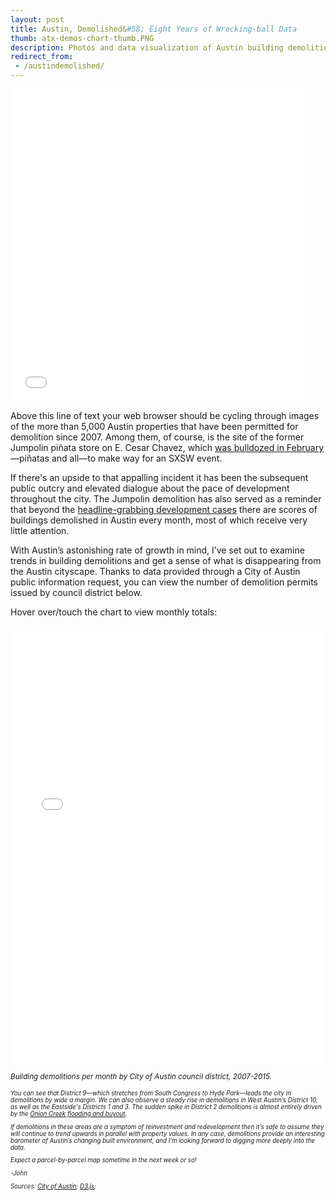 ```yaml
---
layout: post
title: Austin, Demolished&#58; Eight Years of Wrecking-ball Data
thumb: atx-demos-chart-thumb.PNG
description: Photos and data visualization of Austin building demolitions over time by Austin city council district.
redirect_from:
 - /austindemolished/
---
```

<iframe src="/maps/atx-demo-home-frame" marginwidth="0" marginheight="0" scrolling="no" frameborder="0" height="500" width="470"></iframe>

Above this line of text your web browser should be cycling through images of the more than 5,000 Austin properties that have been permitted for demolition since 2007. Among them, of course, is the site of the former Jumpolin piñata store on E. Cesar Chavez, which [was bulldozed in February](http://www.austinchronicle.com/news/2015-02-20/sign-of-the-times/)—piñatas and all—to make way for an SXSW event.

If there's an upside to that appalling incident it has been the subsequent public outcry and elevated dialogue about the pace of development throughout the city. The Jumpolin demolition has also served as a reminder that beyond the [headline-grabbing development cases](http://www.austinmonitor.com/stories/2015/03/swede-hill-residents-ward-off-condo-proposal/) there are scores of buildings demolished in Austin every month, most of which receive very little attention.

With Austin’s astonishing rate of growth in mind, I’ve set out to examine trends in building demolitions and get a sense of what is disappearing from the Austin cityscape. Thanks to data provided through a City of Austin public information request, you can view the number of demolition permits issued by council district below.

Hover over/touch the chart to view monthly totals: 

<iframe src="/maps/atx-demo-charts" marginwidth="0" marginheight="0" scrolling="no" frameborder="0" height="700" width="100%"></iframe>

<em><small>Building demolitions per month by City of Austin council district, 2007-2015.<small><em>

You can see that District 9—which stretches from South Congress to Hyde Park—leads the city in demolitions by wide a margin. We can also observe a steady rise in demolitions in West Austin’s District 10, as well as the Eastside's Districts 1 and 3. The sudden spike in District 2 demolitions is almost entirely driven by the [Onion Creek flooding and buyout](http://www.austinmonitor.com/stories/2015/03/council-approves-lower-onion-creek-buyout/).

If demolitions in these areas are a symptom of reinvestment and redevelopment then it’s safe to assume they will continue to trend upwards in parallel with property values. In any case, demolitions provide an interesting barometer of Austin’s changing built environment, and I’m looking forward to digging more deeply into the data.

Expect a parcel-by-parcel map sometime in the next week or so!

-John 

*Sources: [City of Austin](https://www.austintexas.gov/department/open-records); [D3.js](http://d3js.org/);*